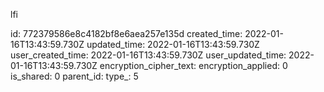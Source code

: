 lfi

id: 772379586e8c4182bf8e6aea257e135d
created_time: 2022-01-16T13:43:59.730Z
updated_time: 2022-01-16T13:43:59.730Z
user_created_time: 2022-01-16T13:43:59.730Z
user_updated_time: 2022-01-16T13:43:59.730Z
encryption_cipher_text: 
encryption_applied: 0
is_shared: 0
parent_id: 
type_: 5